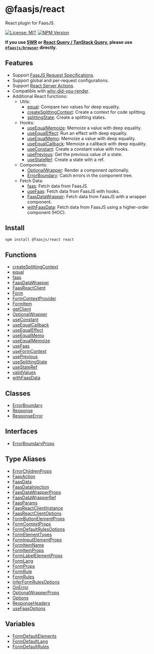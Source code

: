 # @faasjs/react

React plugin for FaasJS.

[![License: MIT](https://img.shields.io/npm/l/@faasjs/react.svg)](https://github.com/faasjs/faasjs/blob/main/packages/react/LICENSE)
[![NPM Version](https://img.shields.io/npm/v/@faasjs/react.svg)](https://www.npmjs.com/package/@faasjs/react)

**If you use [SWR](https://swr.vercel.app) or [React Query / TanStack Query](https://tanstack.com/query), please use [`@faasjs/browser`](https://faasjs.com/doc/browser) directly.**

## Features

- Support [FaasJS Request Specifications](https://faasjs.com/guide/request-spec.html).
- Support global and per-request configurations.
- Support [React Server Actions](https://react.dev/reference/rsc/server-actions).
- Compatible with [why-did-you-render](https://github.com/welldone-software/why-did-you-render).
- Additional React functions:
  - Utils:
    - [equal](functions/equal.md): Compare two values for deep equality.
    - [createSplittingContext](functions/createSplittingContext.md): Create a context for code splitting.
    - [splittingState](functions/splittingState.md): Create a splitting states.
  - Hooks:
    - [useEqualMemoize](functions/useEqualMemoize.md): Memoize a value with deep equality.
    - [useEqualEffect](functions/useEqualEffect.md): Run an effect with deep equality.
    - [useEqualMemo](functions/useEqualMemo.md): Memoize a value with deep equality.
    - [useEqualCallback](functions/useEqualCallback.md): Memoize a callback with deep equality.
    - [useConstant](functions/useConstant.md): Create a constant value with hooks.
    - [usePrevious](functions/usePrevious.md): Get the previous value of a state.
    - [useStateRef](functions/useStateRef.md): Create a state with a ref.
  - Components:
    - [OptionalWrapper](functions/OptionalWrapper.md): Render a component optionally.
    - [ErrorBoundary](classes/ErrorBoundary.md): Catch errors in the component tree.
  - Fetch Data:
    - [faas](functions/faas.md): Fetch data from FaasJS.
    - [useFaas](functions/useFaas.md): Fetch data from FaasJS with hooks.
    - [FaasDataWrapper](functions/FaasDataWrapper.md): Fetch data from FaasJS with a wrapper component.
    - [withFaasData](functions/withFaasData.md): Fetch data from FaasJS using a higher-order component (HOC).

## Install

```sh
npm install @faasjs/react react
```

## Functions

- [createSplittingContext](functions/createSplittingContext.md)
- [equal](functions/equal.md)
- [faas](functions/faas.md)
- [FaasDataWrapper](functions/FaasDataWrapper.md)
- [FaasReactClient](functions/FaasReactClient.md)
- [Form](functions/Form.md)
- [FormContextProvider](functions/FormContextProvider.md)
- [FormItem](functions/FormItem.md)
- [getClient](functions/getClient.md)
- [OptionalWrapper](functions/OptionalWrapper.md)
- [useConstant](functions/useConstant.md)
- [useEqualCallback](functions/useEqualCallback.md)
- [useEqualEffect](functions/useEqualEffect.md)
- [useEqualMemo](functions/useEqualMemo.md)
- [useEqualMemoize](functions/useEqualMemoize.md)
- [useFaas](functions/useFaas.md)
- [useFormContext](functions/useFormContext.md)
- [usePrevious](functions/usePrevious.md)
- [useSplittingState](functions/useSplittingState.md)
- [useStateRef](functions/useStateRef.md)
- [validValues](functions/validValues.md)
- [withFaasData](functions/withFaasData.md)

## Classes

- [ErrorBoundary](classes/ErrorBoundary.md)
- [Response](classes/Response.md)
- [ResponseError](classes/ResponseError.md)

## Interfaces

- [ErrorBoundaryProps](interfaces/ErrorBoundaryProps.md)

## Type Aliases

- [ErrorChildrenProps](type-aliases/ErrorChildrenProps.md)
- [FaasAction](type-aliases/FaasAction.md)
- [FaasData](type-aliases/FaasData.md)
- [FaasDataInjection](type-aliases/FaasDataInjection.md)
- [FaasDataWrapperProps](type-aliases/FaasDataWrapperProps.md)
- [FaasDataWrapperRef](type-aliases/FaasDataWrapperRef.md)
- [FaasParams](type-aliases/FaasParams.md)
- [FaasReactClientInstance](type-aliases/FaasReactClientInstance.md)
- [FaasReactClientOptions](type-aliases/FaasReactClientOptions.md)
- [FormButtonElementProps](type-aliases/FormButtonElementProps.md)
- [FormContextProps](type-aliases/FormContextProps.md)
- [FormDefaultRulesOptions](type-aliases/FormDefaultRulesOptions.md)
- [FormElementTypes](type-aliases/FormElementTypes.md)
- [FormInputElementProps](type-aliases/FormInputElementProps.md)
- [FormItemName](type-aliases/FormItemName.md)
- [FormItemProps](type-aliases/FormItemProps.md)
- [FormLabelElementProps](type-aliases/FormLabelElementProps.md)
- [FormLang](type-aliases/FormLang.md)
- [FormProps](type-aliases/FormProps.md)
- [FormRule](type-aliases/FormRule.md)
- [FormRules](type-aliases/FormRules.md)
- [InferFormRulesOptions](type-aliases/InferFormRulesOptions.md)
- [OnError](type-aliases/OnError.md)
- [OptionalWrapperProps](type-aliases/OptionalWrapperProps.md)
- [Options](type-aliases/Options.md)
- [ResponseHeaders](type-aliases/ResponseHeaders.md)
- [useFaasOptions](type-aliases/useFaasOptions.md)

## Variables

- [FormDefaultElements](variables/FormDefaultElements.md)
- [FormDefaultLang](variables/FormDefaultLang.md)
- [FormDefaultRules](variables/FormDefaultRules.md)
